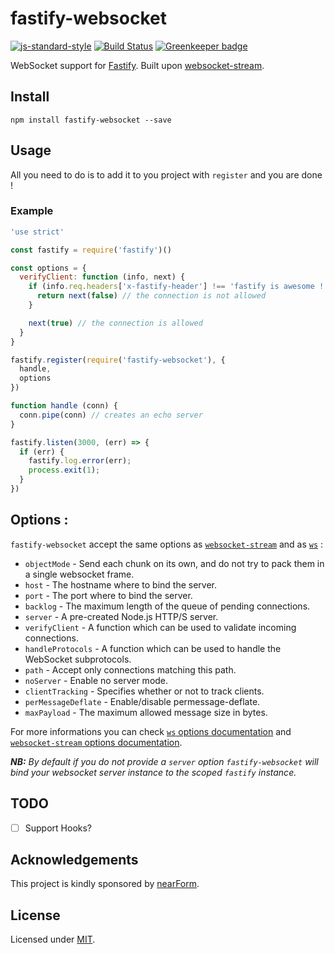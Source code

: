 # fastify-websocket
[![js-standard-style](https://img.shields.io/badge/code%20style-standard-brightgreen.svg?style=flat)](http://standardjs.com/)  [![Build Status](https://travis-ci.org/fastify/fastify-websocket.svg?branch=master)](https://travis-ci.org/fastify/fastify-websocket) [![Greenkeeper badge](https://badges.greenkeeper.io/fastify/fastify-websocket.svg)](https://greenkeeper.io/)

WebSocket support for [Fastify](https://github.com/fastify/fastify).
Built upon [websocket-stream](http://npm.im/websocket-stream).

## Install

```
npm install fastify-websocket --save
```

## Usage

All you need to do is to add it to you project with `register` and you are done !

### Example

```js
'use strict'

const fastify = require('fastify')()

const options = {
  verifyClient: function (info, next) {
    if (info.req.headers['x-fastify-header'] !== 'fastify is awesome !') {
      return next(false) // the connection is not allowed
    }

    next(true) // the connection is allowed
  }
}

fastify.register(require('fastify-websocket'), {
  handle,
  options
})

function handle (conn) {
  conn.pipe(conn) // creates an echo server
}

fastify.listen(3000, (err) => {
  if (err) {
    fastify.log.error(err);
    process.exit(1);
  }
})
```

## Options :
`fastify-websocket` accept the same options as [`websocket-stream`](https://github.com/maxogden/websocket-stream#options) and as [`ws`](https://github.com/websockets/ws/blob/master/doc/ws.md#new-websocketserveroptions-callback) :

- `objectMode` - Send each chunk on its own, and do not try to pack them in a single websocket frame.
- `host` - The hostname where to bind the server.
- `port` - The port where to bind the server.
- `backlog` - The maximum length of the queue of pending connections.
- `server` - A pre-created Node.js HTTP/S server.
- `verifyClient` - A function which can be used to validate incoming connections.
- `handleProtocols` - A function which can be used to handle the WebSocket subprotocols.
- `path` - Accept only connections matching this path.
- `noServer` - Enable no server mode.
- `clientTracking` - Specifies whether or not to track clients.
- `perMessageDeflate` - Enable/disable permessage-deflate.
- `maxPayload` - The maximum allowed message size in bytes.

For more informations you can check [`ws` options documentation](https://github.com/websockets/ws/blob/master/doc/ws.md#new-websocketserveroptions-callback) and [`websocket-stream` options documentation](https://github.com/maxogden/websocket-stream#options).

_**NB:** By default if you do not provide a `server` option `fastify-websocket` will bind your websocket server instance to the scoped `fastify` instance._

## TODO

* [ ] Support Hooks?

## Acknowledgements

This project is kindly sponsored by [nearForm](http://nearform.com).

## License

Licensed under [MIT](./LICENSE).
